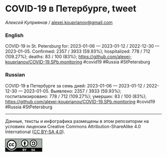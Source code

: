 COVID-19 в Петербурге, tweet
============================

*Алексей Куприянов* /
<a href="mailto:alexei.kouprianov@gmail.com" class="email">alexei.kouprianov@gmail.com</a>

### English

COVID-19 in St. Petersburg for: 2023-01-06 — 2023-01-12 / 2022-12-30 —
2023-01-05. Сonfirmed: 2357 / 3933 (59.93%); hospitalized: 778 / 712
(109.27%); deaths: 83 / 100 (83%);
<a href="https://github.com/alexei-kouprianov/COVID-19.SPb.monitoring" class="uri">https://github.com/alexei-kouprianov/COVID-19.SPb.monitoring</a>
\#covid19 \#Russia \#StPetersburg

### Russian

COVID-19 в Петербурге за семь дней: 2023-01-06 — 2023-01-12 / 2022-12-30
— 2023-01-05. Выявлено: 2357 / 3933 (59.93%); госпитализировано: 778 /
712 (109.27%); умерших: 83 / 100 (83%);
<a href="https://github.com/alexei-kouprianov/COVID-19.SPb.monitoring" class="uri">https://github.com/alexei-kouprianov/COVID-19.SPb.monitoring</a>
\#covid19 \#Russia \#StPetersburg

------------------------------------------------------------------------

Данные, тексты и инфографика размещены в этом репозитории на условиях
лицензии Creative Commons Attribution-ShareAlike 4.0 International ([CC
BY-SA 4.0](https://creativecommons.org/licenses/by-sa/4.0/)).

![](../misc/CC-BY-SA-icon.png "CC-BY-SA")
